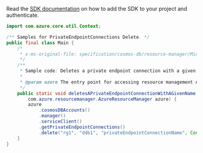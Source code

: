 Read the [SDK documentation](https://github.com/Azure/azure-sdk-for-java/blob/azure-resourcemanager_2.13.0/sdk/resourcemanager/azure-resourcemanager/README.md) on how to add the SDK to your project and authenticate.

```java
import com.azure.core.util.Context;

/** Samples for PrivateEndpointConnections Delete. */
public final class Main {
    /*
     * x-ms-original-file: specification/cosmos-db/resource-manager/Microsoft.DocumentDB/stable/2021-10-15/examples/CosmosDBPrivateEndpointConnectionDelete.json
     */
    /**
     * Sample code: Deletes a private endpoint connection with a given name.
     *
     * @param azure The entry point for accessing resource management APIs in Azure.
     */
    public static void deletesAPrivateEndpointConnectionWithAGivenName(
        com.azure.resourcemanager.AzureResourceManager azure) {
        azure
            .cosmosDBAccounts()
            .manager()
            .serviceClient()
            .getPrivateEndpointConnections()
            .delete("rg1", "ddb1", "privateEndpointConnectionName", Context.NONE);
    }
}
```
